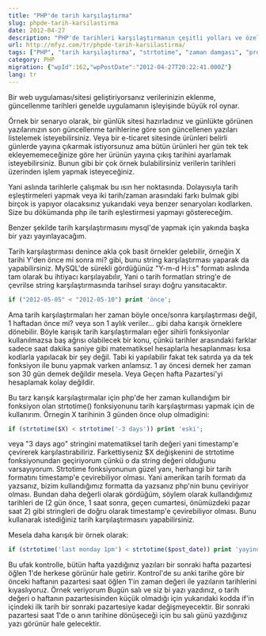 ```yaml
---
title: "PHP'de tarih karşılaştırma"
slug: phpde-tarih-karsilastirma
date: 2012-04-27
description: "PHP'de tarihleri karşılaştırmanın çeşitli yolları ve özellikle `strtotime()` fonksiyonunun farklı tarih formatlarını ve doğal dil ifadelerini zaman damgasına çevirerek karşılaştırmayı nasıl kolaylaştırdığı anlatılıyor."
url: http://mfyz.com/tr/phpde-tarih-karsilastirma/
tags: ["PHP", "tarih karşılaştırma", "strtotime", "zaman damgası", "programlama", "web geliştirme"]
category: PHP
migration: {"wpId":162,"wpPostDate":"2012-04-27T20:22:41.000Z"}
lang: tr
---
```


Bir web uygulaması/sitesi geliştiriyorsanız verilerinizin eklenme, güncellenme tarihleri genelde uygulamanın işleyişinde büyük rol oynar.

Örnek bir senaryo olarak, bir günlük sitesi hazırladınız ve günlükte görünen yazılarınızın son güncellenme tarihlerine göre son güncellenen yazıları listelemek isteyebilirsiniz. Veya bir e-ticaret sitesinde ürünleri belirli günlerde yayına çıkarmak istiyorsunuz ama bütün ürünleri her gün tek tek ekleyememeceğinize göre her ürünün yayına çıkış tarihini ayarlamak isteyebilirsiniz. Bunun gibi bir çok örnek bulabilirsiniz verilerin tarihleri üzerinden işlem yapmak isteyeceğiniz.

Yani aslında tarihlerle çalışmak bu ısın her noktasında. Dolayısıyla tarih eşleştirmeleri yapmak veya iki tarih/zaman arasındaki farkı bulmak gibi birçok is yapıyor olacaksınız yukarıdaki veya benzer senaryoları kodlarken. Size bu dökümanda php ile tarih eşlestirmesi yapmayı göstereceğim.

Benzer şekilde tarih karşılaştırmasını mysql'de yapmak için yakında başka bir yazı yayınlayacağım.

Tarih karşılaştırması denince akla çok basit örnekler gelebilir, örneğin X tarihi Y'den önce mi sonra mi? gibi, bunu string karşılaştırması yaparak da yapabilirsiniz. MySQL'de sürekli gördüğünüz "Y-m-d H:i:s" formatı aslında tam olarak bu ihtiyacı karşılayabılır, Yani o tarih formatları string'e de çevrilse string karşılaştırmasında tarihsel sırayı doğru yansıtacaktır.
```php
if ("2012-05-05" < "2012-05-10") print 'önce';

```
Ama tarih karşılaştırmaları her zaman böyle once/sonra karşılaştırması değil, 1 haftadan önce mi? veya son 1 aylık veriler... gibi daha karışık örneklere dönebilir. Böyle karışık tarih karşılaştırmaları eğer sihirli fonksiyonlar kullanılmazsa baş ağrısı olabilecek bir konu, çünkü tarihler arasındaki farklar sadece saat dakika saniye gibi matematiksel hesaplarla hesaplanması kısa kodlarla yapılacak bir şey değil. Tabi ki yapılabilir fakat tek satırda ya da tek fonksiyon ile bunu yapmak varken anlamsız. 1 ay öncesi demek her zaman son 30 gün demek değildir mesela. Veya Geçen hafta Pazartesi'yi hesaplamak kolay değildir.

Bu tarz karışık karşılaştırmalar için php'de her zaman kullandığım bir fonksiyon olan strtotime() fonksiyonunu tarih karşılaştırması yapmak için de kullanırım. Örnegin X tarihinin 3 günden önce olup olmadigini:
```php
if (strtotime($X) < strtotime('-3 days')) print 'eski';

```
veya "3 days ago" stringini matematiksel tarih değeri yani timestamp'e çevirerek karşılastırabiliriz. Farkettiyseniz $X değişkenini de strtotime fonksiyonundan geçiriyorum çünkü o da string değeri olduğunu varsayıyorum. Strtotime fonksiyonunun güzel yanı, herhangi bir tarih formatını timestamp'e çevirebiliyor olması. Yani amerikan tarih formatı da yazsanız, bizim kullandığımız formatta da yazsanız php'nin bunu çeviriyor olması. Bundan daha değerli olarak gördüğüm, söylem olarak kullandığımız tarihleri de (2 gün önce, 1 saat sonra, geçen cumartesi, önümüzdeki pazar saat 2) gibi stringleri de doğru olarak timestamp'e çevirebiliyor olması. Bunu kullanarak istediğiniz tarih karşılaştırmasını yapabilirsiniz.

Mesela daha karışık bir örnek olarak:
```php
if (strtotime('last monday 1pm') < strtotime($post_date)) print 'yayinda';

```
Bu ufak kontrolle, bütün hafta yazdığınız yazıları bir sonraki hafta pazartesi öğlen 1'de herkese görünür hale getirir. Kontrol'de su anki tarihe göre bir önceki haftanın pazartesi saat öğlen 1'in zaman değeri ile yazıların tarihlerini kıyaslıyoruz. Örnek veriyorum Bugün salı ve siz bi yazı yazdınız, o tarih değeri o haftanın pazartesisinden küçük olmadığı için yukarıdaki kodda if'in içindeki ilk tarih bir sonraki pazartesiye kadar değişmeyecektir. Bir sonraki pazartesi saat 1'de o anın tarihine dönüşeceği için bu salı günü yazdığınız yazı görünür hale gelecektir.